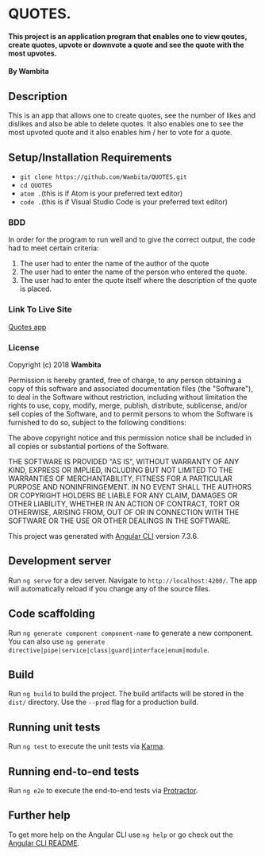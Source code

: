 # QUOTES.
#### This project is an application program that enables one to view qoutes, create quotes, upvote or downvote a quote and see the quote  with the most upvotes.
#### By **Wambita**
## Description
This is an app that allows one to create quotes, see the number of likes and dislikes and also be able to delete quotes. It also enables one to see the most upvoted quote and it also enables him / her to vote for a quote.

## Setup/Installation Requirements

- `git clone https://github.com/Wambita/QUOTES.git`
- `cd QUOTES`
- `atom .`(this is if Atom is your preferred text editor)
- `code .`(this is if Visual Studio Code is your preferred text editor)

### BDD
In order for the program to run well and to give the correct output, the code had to meet certain criteria:
1. The user had to enter the name of the author of the quote
2. The user had to enter the name of the person who entered the quote.
3. The user had to enter the quote itself where the description of the quote is placed.

### Link To Live Site

[Quotes app](https://Wambita.github.io/Quote)

### License

Copyright (c) 2018 **Wambita**

Permission is hereby granted, free of charge, to any person obtaining a copy of this software and associated documentation files (the "Software"), to deal in the Software without restriction, including without limitation the rights to use, copy, modify, merge, publish, distribute, sublicense, and/or sell copies of the Software, and to permit persons to whom the Software is furnished to do so, subject to the following conditions:

The above copyright notice and this permission notice shall be included in all copies or substantial portions of the Software.

THE SOFTWARE IS PROVIDED "AS IS", WITHOUT WARRANTY OF ANY KIND, EXPRESS OR IMPLIED, INCLUDING BUT NOT LIMITED TO THE WARRANTIES OF MERCHANTABILITY, FITNESS FOR A PARTICULAR PURPOSE AND NONINFRINGEMENT. IN NO EVENT SHALL THE AUTHORS OR COPYRIGHT HOLDERS BE LIABLE FOR ANY CLAIM, DAMAGES OR OTHER LIABILITY, WHETHER IN AN ACTION OF CONTRACT, TORT OR OTHERWISE, ARISING FROM, OUT OF OR IN CONNECTION WITH THE SOFTWARE OR THE USE OR OTHER DEALINGS IN THE SOFTWARE.

This project was generated with [Angular CLI](https://github.com/angular/angular-cli) version 7.3.6.

## Development server

Run `ng serve` for a dev server. Navigate to `http://localhost:4200/`. The app will automatically reload if you change any of the source files.

## Code scaffolding

Run `ng generate component component-name` to generate a new component. You can also use `ng generate directive|pipe|service|class|guard|interface|enum|module`.

## Build

Run `ng build` to build the project. The build artifacts will be stored in the `dist/` directory. Use the `--prod` flag for a production build.

## Running unit tests

Run `ng test` to execute the unit tests via [Karma](https://karma-runner.github.io).

## Running end-to-end tests

Run `ng e2e` to execute the end-to-end tests via [Protractor](http://www.protractortest.org/).

## Further help

To get more help on the Angular CLI use `ng help` or go check out the [Angular CLI README](https://github.com/angular/angular-cli/blob/master/README.md).
